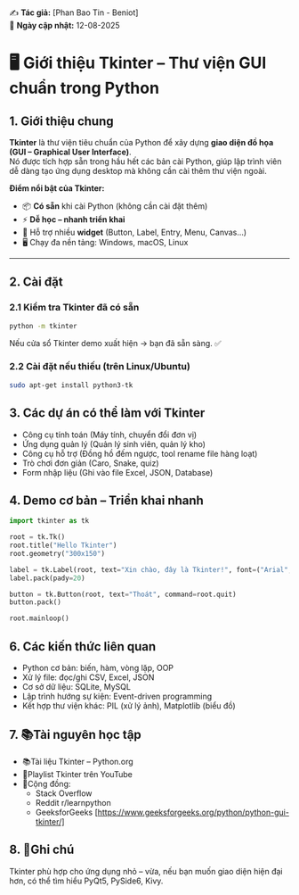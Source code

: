 ✍ **Tác giả:** [Phan Bao Tin - Beniot]  
📅 **Ngày cập nhật:** 12-08-2025  

# 🖥️ Giới thiệu Tkinter – Thư viện GUI chuẩn trong Python

## 1. Giới thiệu chung
**Tkinter** là thư viện tiêu chuẩn của Python để xây dựng **giao diện đồ họa (GUI – Graphical User Interface)**.  
Nó được tích hợp sẵn trong hầu hết các bản cài Python, giúp lập trình viên dễ dàng tạo ứng dụng desktop mà không cần cài thêm thư viện ngoài.

**Điểm nổi bật của Tkinter:**
- 📦 **Có sẵn** khi cài Python (không cần cài đặt thêm)
- ⚡ **Dễ học – nhanh triển khai**
- 🎨 Hỗ trợ nhiều **widget** (Button, Label, Entry, Menu, Canvas…)
- 🖥️ Chạy đa nền tảng: Windows, macOS, Linux

---

## 2. Cài đặt
### 2.1 Kiểm tra Tkinter đã có sẵn
```bash
python -m tkinter
```
Nếu cửa sổ Tkinter demo xuất hiện → bạn đã sẵn sàng. ✅

### 2.2 Cài đặt nếu thiếu (trên Linux/Ubuntu)
```bash
sudo apt-get install python3-tk
```
## 3. Các dự án có thể làm với Tkinter
- Công cụ tính toán (Máy tính, chuyển đổi đơn vị)
- Ứng dụng quản lý (Quản lý sinh viên, quản lý kho)
- Công cụ hỗ trợ (Đồng hồ đếm ngược, tool rename file hàng loạt)
- Trò chơi đơn giản (Caro, Snake, quiz)
- Form nhập liệu (Ghi vào file Excel, JSON, Database)

## 4. Demo cơ bản – Triển khai nhanh
```python
import tkinter as tk

root = tk.Tk()
root.title("Hello Tkinter")
root.geometry("300x150")

label = tk.Label(root, text="Xin chào, đây là Tkinter!", font=("Arial", 12))
label.pack(pady=20)

button = tk.Button(root, text="Thoát", command=root.quit)
button.pack()

root.mainloop()
```
## 6. Các kiến thức liên quan
- Python cơ bản: biến, hàm, vòng lặp, OOP
- Xử lý file: đọc/ghi CSV, Excel, JSON
- Cơ sở dữ liệu: SQLite, MySQL
- Lập trình hướng sự kiện: Event-driven programming
- Kết hợp thư viện khác: PIL (xử lý ảnh), Matplotlib (biểu đồ)

## 7. 📚Tài nguyên học tập
- 📚Tài liệu Tkinter – Python.org
- 🎥Playlist Tkinter trên YouTube
- 💬Cộng đồng:
  - Stack Overflow
  - Reddit r/learnpython
  - GeeksforGeeks [https://www.geeksforgeeks.org/python/python-gui-tkinter/]

## 8. 📌Ghi chú
Tkinter phù hợp cho ứng dụng nhỏ – vừa, nếu bạn muốn giao diện hiện đại hơn, có thể tìm hiểu PyQt5, PySide6, Kivy.
